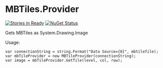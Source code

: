 MBTiles.Provider
================
[![Stories in Ready](https://badge.waffle.io/bertt/MBTiles.Provider.png?label=ready&title=Ready)](https://waffle.io/bertt/MBTiles.Provider)
[![NuGet Status](http://img.shields.io/nuget/v/MBTiles.Provider.svg?style=flat)](https://www.nuget.org/packages/MBTiles.Provider/)

Gets MBTiles as System.Drawing.Image

Usage:
```
var connectionString = string.Format("Data Source={0}", mbtilefile);
var mbTileProvider = new MBTileProvider(connectionString);
var image = mbTileProvider.GetTile(level, col, row);
```




